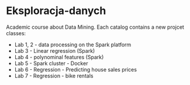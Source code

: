 # Eksploracja-danych
Academic course about Data Mining. Each catalog contains a new projcet classes:

- Lab 1, 2 - data processing on the Spark platform
- Lab 3 - Linear regression (Spark)
- Lab 4 - polynominal features (Spark)
- Lab 5 - Spark cluster - Docker
- Lab 6 - Regression - Predicting house sales prices
- Lab 7 - Regression - bike rentals
